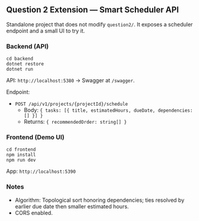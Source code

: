 ## Question 2 Extension — Smart Scheduler API

Standalone project that does not modify `question2/`. It exposes a scheduler endpoint and a small UI to try it.

### Backend (API)
```
cd backend
dotnet restore
dotnet run
```
API: `http://localhost:5380` → Swagger at `/swagger`.

Endpoint:
- `POST /api/v1/projects/{projectId}/schedule`
  - Body: `{ tasks: [{ title, estimatedHours, dueDate, dependencies: [] }] }`
  - Returns: `{ recommendedOrder: string[] }`

### Frontend (Demo UI)
```
cd frontend
npm install
npm run dev
```
App: `http://localhost:5390`

### Notes
- Algorithm: Topological sort honoring dependencies; ties resolved by earlier due date then smaller estimated hours.
- CORS enabled.



